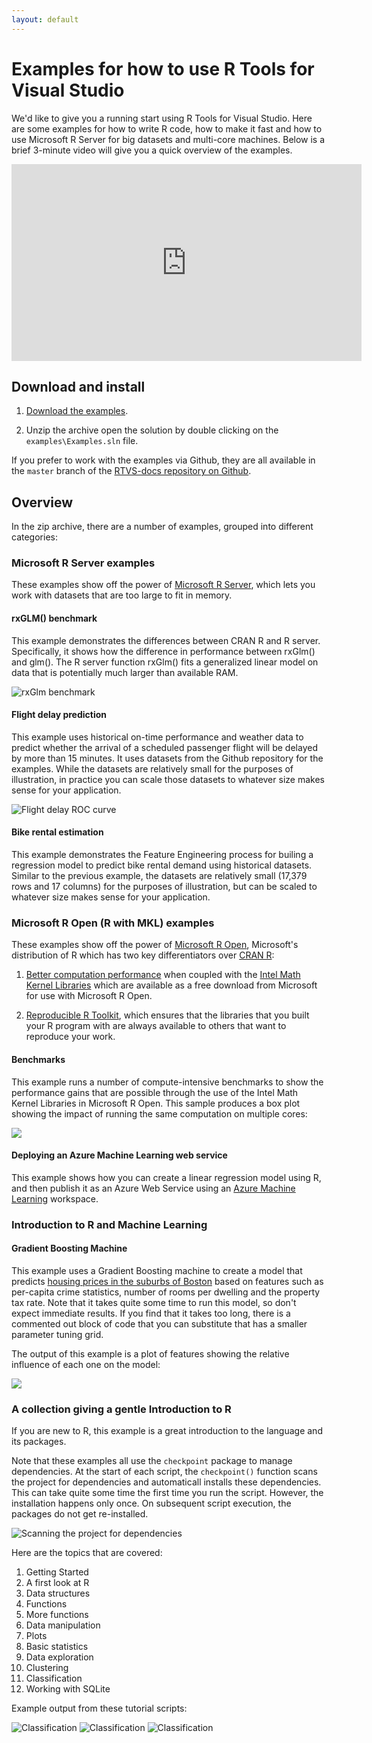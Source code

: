 ```yaml
---
layout: default
---
```


# Examples for how to use R Tools for Visual Studio

We'd like to give you a running start using R Tools for Visual Studio. Here are
some examples for how to write R code, how to make it fast and how to use
Microsoft R Server for big datasets and multi-core machines. Below is a brief
3-minute video will give you a quick overview of the examples.

<iframe width="560" height="315" src="https://www.youtube.com/embed/5Z30_Qpc8j0" frameborder="0" allowfullscreen></iframe>

## Download and install

1. [Download the examples](https://github.com/Microsoft/RTVS-docs/archive/master.zip).

1. Unzip the archive open the solution by double clicking on the
   `examples\Examples.sln` file.

If you prefer to work with the examples via Github, they are all available in
the `master` branch of the [RTVS-docs repository on
Github](https://github.com/microsoft/rtvs-docs).

## Overview 

In the zip archive, there are a number of examples, grouped into different categories:

### Microsoft R Server examples

These examples show off the power of [Microsoft R
Server](https://www.microsoft.com/en-us/server-cloud/products/r-server/), which
lets you work with datasets that are too large to fit in memory.

#### rxGLM() benchmark

This example demonstrates the differences between CRAN R and R server.  Specifically, it shows how the difference in performance between rxGlm() and glm(). The R server function rxGlm() fits a generalized linear model on data that is potentially much larger than available RAM.

![rxGlm benchmark](./media/samples/Introduction_to_R_Server/rxGLM_benchmark.png)


#### Flight delay prediction

This example uses historical on-time performance and weather data to predict
whether the arrival of a scheduled passenger flight will be delayed by more than
15 minutes. It uses datasets from the Github repository for the examples. While
the datasets are relatively small for the purposes of illustration, in practice
you can scale those datasets to whatever size makes sense for your application.

![Flight delay ROC curve](./media/samples/Introduction_to_R_Server/MRS_flight_delays_RocCurve.png)


#### Bike rental estimation

This example demonstrates the Feature Engineering process for builing a
regression model to predict bike rental demand using historical datasets.
Similar to the previous example, the datasets are relatively small (17,379 rows
and 17 columns) for the purposes of illustration, but can be scaled to whatever
size makes sense for your application.

### Microsoft R Open (R with MKL) examples

These examples show off the power of [Microsoft R
Open](https://mran.revolutionanalytics.com/open/), Microsoft's distribution of R
which has two key differentiators over [CRAN R](https://cran.r-project.org/):

1. [Better computation
   performance](https://mran.revolutionanalytics.com/rro/#intelmkl1) when
   coupled with the [Intel Math Kernel
   Libraries](https://software.intel.com/en-us/intel-mkl) which are available as
   a free download from Microsoft for use with Microsoft R Open. 

1. [Reproducible R
   Toolkit](https://mran.revolutionanalytics.com/rro/#reproducibility), which
   ensures that the libraries that you built your R program with are always
   available to others that want to reproduce your work.

#### Benchmarks

This example runs a number of compute-intensive benchmarks to show the
performance gains that are possible through the use of the Intel Math Kernel
Libraries in Microsoft R Open. This sample produces a box plot showing the
impact of running the same computation on multiple cores:

![](./media/sample_mro_benchmark_plot.png)

#### Deploying an Azure Machine Learning web service

This example shows how you can create a linear regression model using R, and
then publish it as an Azure Web Service using an [Azure Machine
Learning](https://azure.microsoft.com/en-us/services/machine-learning/)
workspace.

### Introduction to R and Machine Learning

#### Gradient Boosting Machine

This example uses a Gradient Boosting machine to create a model that predicts
[housing prices in the suburbs of
Boston](https://cran.r-project.org/web/packages/MASS/MASS.pdf) based on features
such as per-capita crime statistics, number of rooms per dwelling and the
property tax rate. Note that it takes quite some time to run this model, so
don't expect immediate results. If you find that it takes too long, there is a
commented out block of code that you can substitute that has a smaller parameter
tuning grid.

The output of this example is a plot of features showing the relative influence
of each one on the model:

![](./media/sample_gradient_boosting_machine_plot.png)

### A collection giving a gentle Introduction to R

If you are new to R, this example is a great introduction to the language and
its packages. 

Note that these examples all use the `checkpoint` package to manage dependencies. At the start of each script, the `checkpoint()` function scans the project for dependencies and automaticall installs these dependencies. This can take quite some time the first time you run the script. However, the installation happens only once. On subsequent script execution, the packages do not get re-installed.

![Scanning the project for dependencies](./media/samples/Introduction_to_R/1_a_checkpoint.PNG)

Here are the topics that are covered:

1. Getting Started
1. A first look at R
1. Data structures
1. Functions
1. More functions
1. Data manipulation
1. Plots
1. Basic statistics
1. Data exploration
1. Clustering
1. Classification
1. Working with SQLite

Example output from these tutorial scripts:

![Classification](./media/samples/Introduction_to_R/10_classification.PNG)
![Classification](./media/samples/Introduction_to_R/6_plots_ozone.PNG)
![Classification](./media/samples/Introduction_to_R/8_data_exploration_2.PNG)


